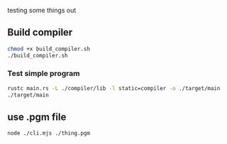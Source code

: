 testing some things out

## Build compiler
```bash
chmod +x build_compiler.sh
./build_compiler.sh
```

### Test simple program

```bash
rustc main.rs -L ./compiler/lib -l static=compiler -o ./target/main
./target/main
```

## use .pgm file
```bash
node ./cli.mjs ./thing.pgm
```
